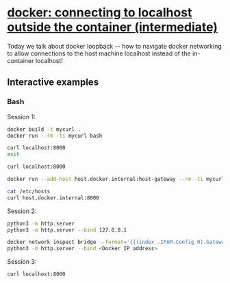 # [docker: connecting to localhost outside the container (intermediate)](https://youtu.be/NZGu-9KQVsE)

Today we talk about docker loopback -- how to navigate docker networking to allow connections to the host machine localhost instead of the in-container localhost!

## Interactive examples

### Bash

Session 1:

```bash
docker build -t mycurl .
docker run --rm -ti mycurl bash

curl localhost:8000
exit

curl localhost:8000

docker run --add-host host.docker.internal:host-gateway --rm -ti mycurl bash

cat /etc/hosts
curl host.docker.internal:8000
```

Session 2:

```bash
python3 -m http.server
python3 -m http.server --bind 127.0.0.1

docker network inspect bridge --format='{{(index .IPAM.Config 0).Gateway}}'
python3 -m http.server --bind <Docker IP address>
```

Session 3:

```bash
curl localhost:8000
```
